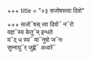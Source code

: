 +++
title = "०३ सजोषस्त्वा दिवो"

+++
सजो᳓षस् त्वा दिवो᳓ न᳓रो  
यज्ञ᳓स्य केतु᳓म् इन्धते  
य᳓द् ध स्य᳓ मा᳓नुषो ज᳓नः  
सुम्नायु᳓र् जुह्वे᳓ अध्वरे᳓